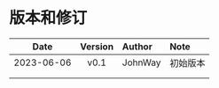 # 版本和修订 #

| Date       | Version   |  Author    | Note  |
| --------   | :-----:   | :----      | :---- |
| 2023-06-06 | v0.1      | JohnWay    | 初始版本 |
|            |           |            | |
|            |           |            | |